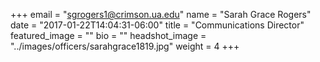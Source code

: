 +++
email = "sgrogers1@crimson.ua.edu"
name = "Sarah Grace Rogers"
date = "2017-01-22T14:04:31-06:00"
title = "Communications Director"
featured_image = ""
bio = ""
headshot_image = "../images/officers/sarahgrace1819.jpg"
weight = 4
+++
